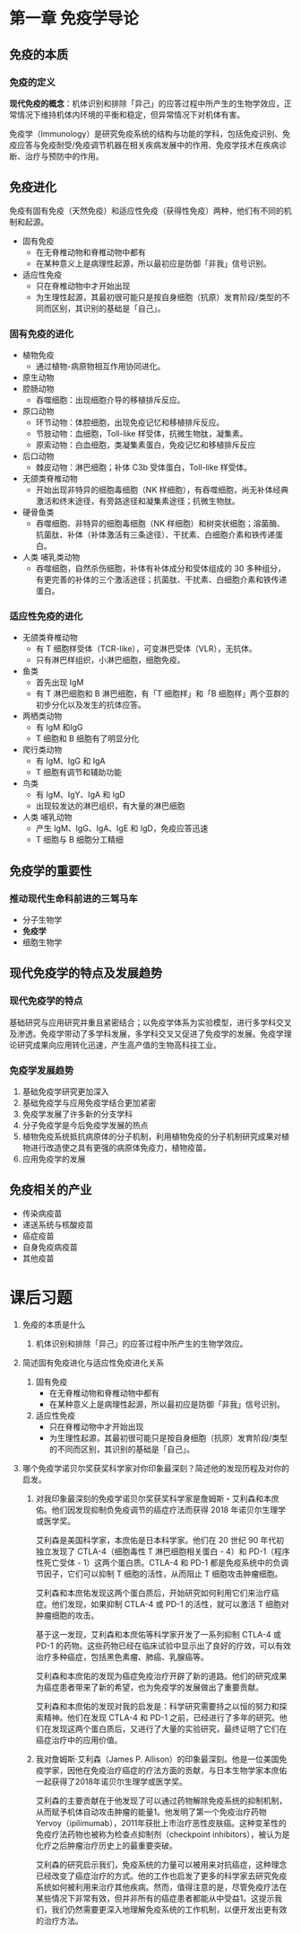 # 第一章 免疫学导论

## 免疫的本质

### 免疫的定义

**现代免疫的概念**：机体识别和排除「异己」的应答过程中所产生的生物学效应，正常情况下维持机体内环境的平衡和稳定，但异常情况下对机体有害。

免疫学（Immunology）是研究免疫系统的结构与功能的学科，包括免疫识别、免疫应答与免疫耐受/免疫调节机器在相关疾病发展中的作用、免疫学技术在疾病诊断、治疗与预防中的作用。

## 免疫进化

免疫有固有免疫（天然免疫）和适应性免疫（获得性免疫）两种，他们有不同的机制和起源。

+ 固有免疫
  + 在无脊椎动物和脊椎动物中都有
  + 在某种意义上是病理性起源，所以最初应是防御「非我」信号识别。
+ 适应性免疫
  + 只在脊椎动物中才开始出现
  + 为生理性起源，其最初很可能只是按自身细胞（抗原）发育阶段/类型的不同而区别，其识别的基础是「自己」。

### 固有免疫的进化

+ 植物免疫
  + 通过植物-病原物相互作用协同进化。
+ 原生动物
+ 腔肠动物
  + 吞噬细胞：出现细胞介导的移植排斥反应。
+ 原口动物
  + 环节动物：体腔细胞，出现免疫记忆和移植排斥反应。
  + 节肢动物：血细胞，Toll-like 样受体，抗微生物肽，凝集素。
  + 原索动物：白血细胞，类凝集素蛋白，免疫记忆和移植排斥反应
+ 后口动物
  + 棘皮动物：淋巴细胞；补体 C3b 受体蛋白，Toll-like 样受体。
+ 无颌类脊椎动物
  + 开始出现非特异的细胞毒细胞（NK 样细胞），有吞噬细胞，尚无补体经典激活和终末途径，有旁路途径和凝集素途径；抗微生物肽。
+ 硬骨鱼类
  + 吞噬细胞、非特异的细胞毒细胞（NK 样细胞）和树突状细胞；溶菌酶、抗菌肽、补体（补体激活有三条途径）、干扰素、白细胞介素和铁传递蛋白。
+ 人类 哺乳类动物
  + 吞噬细胞，自然杀伤细胞，补体有补体成分和受体组成的 30 多种组分，有更完善的补体的三个激活途径；抗菌肽、干扰素、白细胞介素和铁传递蛋白。

### 适应性免疫的进化

+ 无颌类脊椎动物
  + 有 T 细胞样受体（TCR-like），可变淋巴受体（VLR），无抗体。
  + 只有淋巴样组织，小淋巴细胞，细胞免疫。
+ 鱼类
  + 首先出现 IgM
  + 有 T 淋巴细胞和 B 淋巴细胞，有「T 细胞样」和「B 细胞样」两个亚群的初步分化以及发生的抗体应答。
+ 两栖类动物
  + 有 IgM 和IgG
  + T 细胞和 B 细胞有了明显分化
+ 爬行类动物
  + 有 IgM、IgG 和 IgA
  + T 细胞有调节和辅助功能
+ 鸟类
  + 有 IgM、IgY、IgA 和 IgD
  + 出现较发达的淋巴组织，有大量的淋巴细胞
+ 人类 哺乳动物
  + 产生 IgM、IgG、IgA、IgE 和 IgD，免疫应答迅速
  + T 细胞与 B 细胞分工精细

## 免疫学的重要性

### 推动现代生命科前进的三驾马车

+ 分子生物学
+ **免疫学**
+ 细胞生物学

## 现代免疫学的特点及发展趋势

### 现代免疫学的特点

基础研究与应用研究并重且紧密结合；以免疫学体系为实验模型，进行多学科交叉及渗透。免疫学带动了多学科发展，多学科交叉又促进了免疫学的发展。免疫学理论研究成果向应用转化迅速，产生高产值的生物高科技工业。

### 免疫学发展趋势

1. 基础免疫学研究更加深入
2. 基础免疫学与应用免疫学结合更加紧密
3. 免疫学发展了许多新的分支学科
4. 分子免疫学是今后免疫学发展的热点
5. 植物免疫系统抵抗病原体的分子机制，利用植物免疫的分子机制研究成果对植物进行改造使之具有更强的病原体免疫力，植物疫苗。
6. 应用免疫学的发展

## 免疫相关的产业

+ 传染病疫苗
+ 递送系统与核酸疫苗
+ 癌症疫苗
+ 自身免疫病疫苗
+ 其他疫苗

# 课后习题

1. 免疫的本质是什么

   1. 机体识别和排除「异己」的应答过程中所产生的生物学效应。

2. 简述固有免疫进化与适应性免疫进化关系

   1. 固有免疫
      + 在无脊椎动物和脊椎动物中都有
      + 在某种意义上是病理性起源，所以最初应是防御「非我」信号识别。
   2. 适应性免疫
      + 只在脊椎动物中才开始出现
      + 为生理性起源，其最初很可能只是按自身细胞（抗原）发育阶段/类型的不同而区别，其识别的基础是「自己」。

3. 哪个免疫学诺贝尔奖获奖科学家对你印象最深刻？简述他的发现历程及对你的启发。

   1. 
      对我印象最深刻的免疫学诺贝尔奖获奖科学家是詹姆斯・艾利森和本庶佑。他们因发现抑制负免疫调节的癌症疗法而获得 2018 年诺贝尔生理学或医学奖。

      艾利森是美国科学家，本庶佑是日本科学家。他们在 20 世纪 90 年代初独立发现了 CTLA-4（细胞毒性 T 淋巴细胞相关蛋白 - 4）和 PD-1（程序性死亡受体 - 1）这两个蛋白质。CTLA-4 和 PD-1 都是免疫系统中的负调节因子，它们可以抑制 T 细胞的活性，从而阻止 T 细胞攻击肿瘤细胞。

      艾利森和本庶佑发现这两个蛋白质后，开始研究如何利用它们来治疗癌症。他们发现，如果抑制 CTLA-4 或 PD-1 的活性，就可以激活 T 细胞对肿瘤细胞的攻击。

      基于这一发现，艾利森和本庶佑等科学家开发了一系列抑制 CTLA-4 或 PD-1 的药物。这些药物已经在临床试验中显示出了良好的疗效，可以有效治疗多种癌症，包括黑色素瘤、肺癌、乳腺癌等。

      艾利森和本庶佑的发现为癌症免疫治疗开辟了新的道路。他们的研究成果为癌症患者带来了新的希望，也为免疫学的发展做出了重要贡献。

      艾利森和本庶佑的发现对我的启发是：科学研究需要持之以恒的努力和探索精神。他们在发现 CTLA-4 和 PD-1 之前，已经进行了多年的研究。他们在发现这两个蛋白质后，又进行了大量的实验研究，最终证明了它们在癌症治疗中的应用价值。

   2. 我对詹姆斯·艾利森（James P. Allison）的印象最深刻。他是一位美国免疫学家，因他在免疫治疗癌症的疗法方面的贡献，与日本生物学家本庶佑一起获得了2018年诺贝尔生理学或医学奖。

      艾利森的主要贡献在于他发现了可以通过药物解除免疫系统的抑制机制，从而赋予机体自动攻击肿瘤的能量1。他发明了第一个免疫治疗药物Yervoy（ipilimumab），2011年获批上市治疗恶性皮肤癌。这种变革性的免疫疗法药物也被称为检查点抑制剂（checkpoint inhibitors），被认为是化疗之后肿瘤治疗历史上的最重要突破。

      艾利森的研究启示我们，免疫系统的力量可以被用来对抗癌症，这种理念已经改变了癌症治疗的方式。他的工作也启发了更多的科学家去研究免疫系统如何被利用来治疗其他疾病。然而，值得注意的是，尽管免疫疗法在某些情况下非常有效，但并非所有的癌症患者都能从中受益1。这提示我们，我们仍然需要更深入地理解免疫系统的工作机制，以便开发出更有效的治疗方法。

